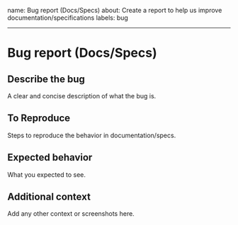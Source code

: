 name: Bug report (Docs/Specs)
about: Create a report to help us improve documentation/specifications
labels: bug

---

# Bug report (Docs/Specs)

## Describe the bug

A clear and concise description of what the bug is.

## To Reproduce

Steps to reproduce the behavior in documentation/specs.

## Expected behavior

What you expected to see.

## Additional context

Add any other context or screenshots here.
